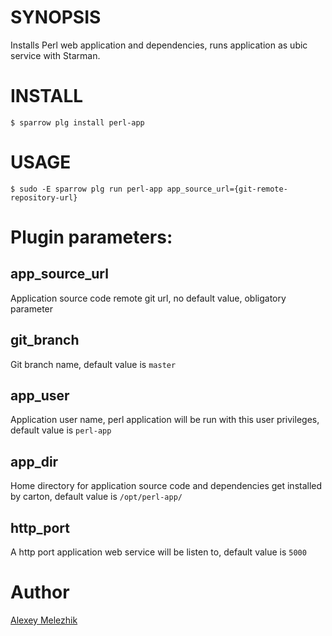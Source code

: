 # SYNOPSIS

Installs Perl web application and dependencies, runs application as ubic service with Starman.

# INSTALL

    $ sparrow plg install perl-app

# USAGE

    $ sudo -E sparrow plg run perl-app app_source_url={git-remote-repository-url}

# Plugin parameters:

## app_source_url

Application source code remote git url, no default value, obligatory parameter

## git_branch 

Git branch name, default value is `master`

## app_user 

Application user name, perl application will be run with this user privileges, default value is  `perl-app`

## app_dir 

Home directory for application source code and dependencies get installed by carton, default value is `/opt/perl-app/`

## http_port

A http port application web service will be listen to, default value is `5000`


# Author

[Alexey Melezhik](mailto:melezhik@gmail.com)

